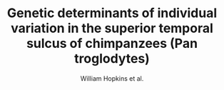 ---
cat: gaia
subcat: architecture
bestof: false
author: William Hopkins et al.
title: Genetic determinants of individual variation in the superior temporal sulcus of chimpanzees (Pan troglodytes)
journal: Cerebral Cortex
year: 2023
type: article
url: https -//doi.org/10.1093/cercor/bhac183
doi: 10.1093/cercor/bhac183
---